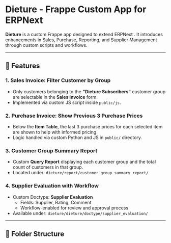 # Dieture - Frappe Custom App for ERPNext

**Dieture** is a custom Frappe app designed to extend ERPNext . It introduces enhancements in Sales, Purchase, Reporting, and Supplier Management through custom scripts and workflows.

---

## 🔧 Features

### 1. Sales Invoice: Filter Customer by Group
- Only customers belonging to the **"Dieture Subscribers"** customer group are selectable in the **Sales Invoice** form.
- Implemented via custom JS script inside `public/js`.

### 2. Purchase Invoice: Show Previous 3 Purchase Prices
- Below the **Item Table**, the last 3 purchase prices for each selected item are shown to help with informed pricing.
- Logic handled via custom Python and JS in `public/` directory.

### 3. Customer Group Summary Report
- Custom **Query Report** displaying each customer group and the total count of customers in that group.
- Located under: `dieture/report/customer_group_summary_report/`

### 4. Supplier Evaluation with Workflow
- Custom Doctype: **Supplier Evaluation**
  - Fields: Supplier, Rating, Comment
  - Workflow-enabled for review and approval process
- Available under: `dieture/dieture/doctype/supplier_evaluation/`

---

## 📁 Folder Structure

